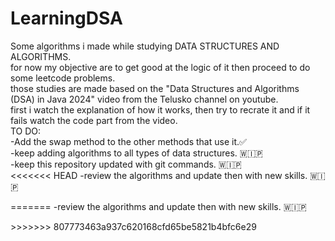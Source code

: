 # LearningDSA
<p>Some algorithms i made while studying DATA STRUCTURES AND ALGORITHMS.<br>
for now my objective are to get good at the logic of it then proceed to do some leetcode problems.<br>
those studies are made based on the "Data Structures and Algorithms (DSA) in Java 2024" video from the Telusko channel on youtube.<br>
first i watch the explanation of how it works, then try to recrate it and if it fails watch the code part from the video.<br>
TO DO: <br>
-Add the swap method to the other methods that use it.✅<br>
-keep adding algorithms to all types of data structures. 🇼🇮🇵<br>
-keep this repository updated with git commands. 🇼🇮🇵<br>
<<<<<<< HEAD
-review the algorithms and update then with new skills. 🇼🇮🇵</p>
=======
-review the algorithms and update then with new skills. 🇼🇮🇵</p>
>>>>>>> 807773463a937c620168cfd65be5821b4bfc6e29
